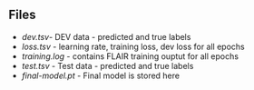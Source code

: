## Files

- _dev.tsv_- DEV data - predicted and true labels
- _loss.tsv_ - learning rate, training loss, dev loss for all epochs
- _training.log_ - contains FLAIR training ouptut for all epochs
- _test.tsv_ - Test data - predicted and true labels
- _final-model.pt_ - Final model is stored here

